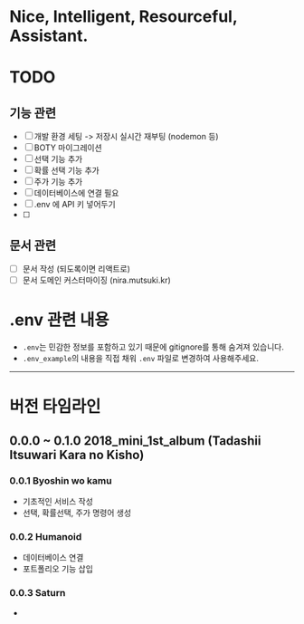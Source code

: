 # Nice, Intelligent, Resourceful, Assistant.

# TODO
## 기능 관련
- [ ] 개발 환경 세팅 -> 저장시 실시간 재부팅 (nodemon 등)
- [ ] BOTY 마이그레이션
- [ ] 선택 기능 추가
- [ ] 확률 선택 기능 추가
- [ ] 주가 기능 추가
- [ ] 데이터베이스에 연결 필요
- [ ] .env 에 API 키 넣어두기
- [ ] 

## 문서 관련
- [ ] 문서 작성 (되도록이면 리액트로)
- [ ] 문서 도메인 커스터마이징 (nira.mutsuki.kr)

# .env 관련 내용
- `.env`는 민감한 정보를 포함하고 있기 때문에 gitignore를 통해 숨겨져 있습니다.
- `.env_example`의 내용을 직접 채워 `.env` 파일로 변경하여 사용해주세요.

------

# 버전 타임라인

## 0.0.0 ~ 0.1.0 2018_mini_1st_album (Tadashii Itsuwari Kara no Kisho)
### 0.0.1 Byoshin wo kamu
- 기초적인 서비스 작성
- 선택, 확률선택, 주가 명령어 생성
### 0.0.2 Humanoid
- 데이터베이스 연결
- 포트폴리오 기능 삽입
### 0.0.3 Saturn
- 